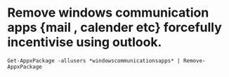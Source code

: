 # Remove windows communication apps {mail , calender etc} forcefully incentivise using outlook.

    Get-AppxPackage -allusers *windowscommunicationsapps* | Remove-AppxPackage
